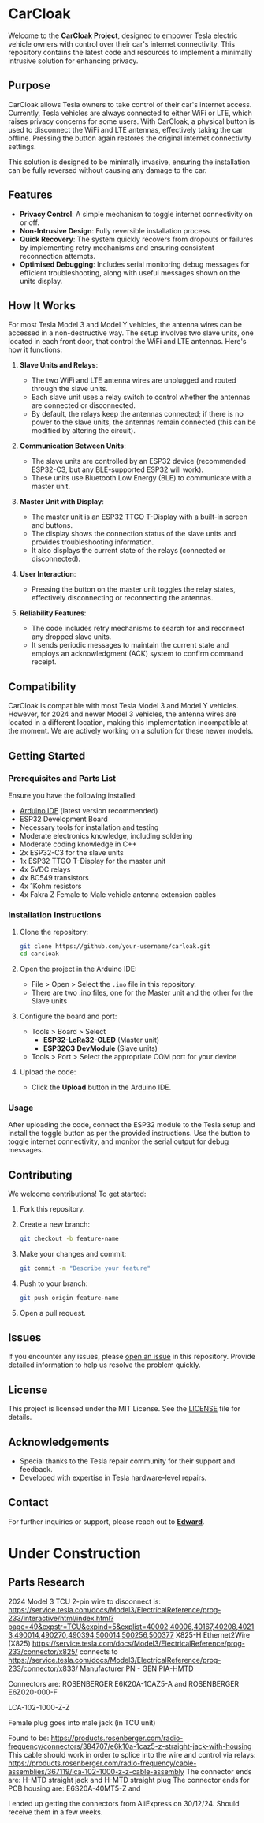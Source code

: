 # CarCloak

Welcome to the **CarCloak Project**, designed to empower Tesla electric vehicle owners with control over their car's internet connectivity. This repository contains the latest code and resources to implement a minimally intrusive solution for enhancing privacy.

## Purpose

CarCloak allows Tesla owners to take control of their car's internet access. Currently, Tesla vehicles are always connected to either WiFi or LTE, which raises privacy concerns for some users. With CarCloak, a physical button is used to disconnect the WiFi and LTE antennas, effectively taking the car offline. Pressing the button again restores the original internet connectivity settings.

This solution is designed to be minimally invasive, ensuring the installation can be fully reversed without causing any damage to the car.

## Features

- **Privacy Control**: A simple mechanism to toggle internet connectivity on or off.
- **Non-Intrusive Design**: Fully reversible installation process.
- **Quick Recovery**: The system quickly recovers from dropouts or failures by implementing retry mechanisms and ensuring consistent reconnection attempts.
- **Optimised Debugging**: Includes serial monitoring debug messages for efficient troubleshooting, along with useful messages shown on the units display.

## How It Works

For most Tesla Model 3 and Model Y vehicles, the antenna wires can be accessed in a non-destructive way. The setup involves two slave units, one located in each front door, that control the WiFi and LTE antennas. Here's how it functions:

1. **Slave Units and Relays**:

   - The two WiFi and LTE antenna wires are unplugged and routed through the slave units.
   - Each slave unit uses a relay switch to control whether the antennas are connected or disconnected.
   - By default, the relays keep the antennas connected; if there is no power to the slave units, the antennas remain connected (this can be modified by altering the circuit).

2. **Communication Between Units**:

   - The slave units are controlled by an ESP32 device (recommended ESP32-C3, but any BLE-supported ESP32 will work).
   - These units use Bluetooth Low Energy (BLE) to communicate with a master unit.

3. **Master Unit with Display**:

   - The master unit is an ESP32 TTGO T-Display with a built-in screen and buttons.
   - The display shows the connection status of the slave units and provides troubleshooting information.
   - It also displays the current state of the relays (connected or disconnected).

4. **User Interaction**:

   - Pressing the button on the master unit toggles the relay states, effectively disconnecting or reconnecting the antennas.

5. **Reliability Features**:

   - The code includes retry mechanisms to search for and reconnect any dropped slave units.
   - It sends periodic messages to maintain the current state and employs an acknowledgment (ACK) system to confirm command receipt.

## Compatibility

CarCloak is compatible with most Tesla Model 3 and Model Y vehicles. However, for 2024 and newer Model 3 vehicles, the antenna wires are located in a different location, making this implementation incompatible at the moment. We are actively working on a solution for these newer models.

## Getting Started

### Prerequisites and Parts List

Ensure you have the following installed:

- [Arduino IDE](https://www.arduino.cc/en/software) (latest version recommended)
- ESP32 Development Board
- Necessary tools for installation and testing
- Moderate electronics knowledge, including soldering
- Moderate coding knowledge in C++
- 2x ESP32-C3 for the slave units
- 1x ESP32 TTGO T-Display for the master unit
- 4x 5VDC relays
- 4x BC549 transistors
- 4x 1Kohm resistors
- 4x Fakra Z Female to Male vehicle antenna extension cables

### Installation Instructions

1. Clone the repository:

   ```bash
   git clone https://github.com/your-username/carloak.git
   cd carcloak
   ```

2. Open the project in the Arduino IDE:

   - File > Open > Select the `.ino` file in this repository.
   - There are two .ino files, one for the Master unit and the other for the Slave units

3. Configure the board and port:

   - Tools > Board > Select&#x20;
     - **ESP32-LoRa32-OLED** (Master unit)
     - **ESP32C3** **DevModule** (Slave units)
   - Tools > Port > Select the appropriate COM port for your device

4. Upload the code:

   - Click the **Upload** button in the Arduino IDE.

### Usage

After uploading the code, connect the ESP32 module to the Tesla setup and install the toggle button as per the provided instructions. Use the button to toggle internet connectivity, and monitor the serial output for debug messages.

## Contributing

We welcome contributions! To get started:

1. Fork this repository.

2. Create a new branch:

   ```bash
   git checkout -b feature-name
   ```

3. Make your changes and commit:

   ```bash
   git commit -m "Describe your feature"
   ```

4. Push to your branch:

   ```bash
   git push origin feature-name
   ```

5. Open a pull request.

## Issues

If you encounter any issues, please [open an issue](https://github.com/your-username/carloak/issues) in this repository. Provide detailed information to help us resolve the problem quickly.

## License

This project is licensed under the MIT License. See the [LICENSE](LICENSE) file for details.

## Acknowledgements

- Special thanks to the Tesla repair community for their support and feedback.
- Developed with expertise in Tesla hardware-level repairs.

## Contact

For further inquiries or support, please reach out to **[Edward](mailto:edward@recondite.com.au)**.




# Under Construction
## Parts Research

2024 Model 3 TCU 2-pin wire to disconnect is:
https://service.tesla.com/docs/Model3/ElectricalReference/prog-233/interactive/html/index.html?page=49&expstr=TCU&expind=5&explist=40002,40006,40167,40208,40213,490014,490270,490394,500014,500256,500377
X825-H Ethernet2Wire (X825)
https://service.tesla.com/docs/Model3/ElectricalReference/prog-233/connector/x825/
connects to https://service.tesla.com/docs/Model3/ElectricalReference/prog-233/connector/x833/
Manufacturer PN - GEN PIA-HMTD

Connectors are:
ROSENBERGER E6K20A-1CAZ5-A
and
ROSENBERGER E6Z020-000-F

LCA-102-1000-Z-Z

Female plug goes into male jack (in TCU unit)

Found to be: https://products.rosenberger.com/radio-frequency/connectors/384707/e6k10a-1caz5-z-straight-jack-with-housing
This cable should work in order to splice into the wire and control via relays: https://products.rosenberger.com/radio-frequency/cable-assemblies/367119/lca-102-1000-z-z-cable-assembly
The connector ends are: H-MTD straight jack and 	H-MTD straight plug
The connector ends for PCB housing are: E6S20A-40MT5-Z and 

I ended up getting the connectors from AliExpress on 30/12/24. Should receive them in a few weeks.
